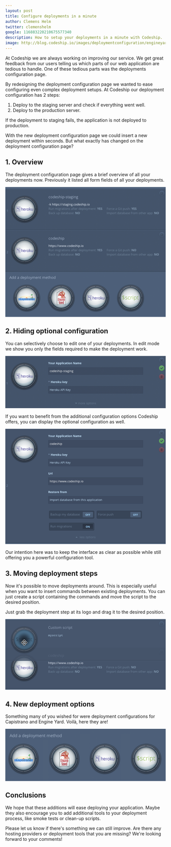 ```yaml
---
layout: post
title: Configure deployments in a minute
author: Clemens Helm
twitter: clemenshelm
google: 116883220210675577340
description: How to setup your deployments in a minute with Codeship.
image: http://blog.codeship.io/images/deploymentconfiguration/engineyard_capistrano.png
---
```

At Codeship we are always working on improving our service. We get great feedback
from our users telling us which parts of our web application are tedious to handle.
One of these tedious parts was the deployments configuration page.

By redesigning the deployment configuration page we wanted to ease configuring
even complex deployment setups. At Codeship our deployment configuration
has 2 steps:

1. Deploy to the staging server and check if everything went well.
2. Deploy to the production server.

If the deployment to staging fails, the application is not deployed to production.

With the new deployment configuration page we could insert a new deployment
within seconds. But what exactly has changed on the deployment configuration page?

## 1. Overview

The deployment configuration page gives a brief overview of all your deployments
now. Previously it listed all form fields of all your deployments.

![Screenshot deployment page overview](/images/deploymentconfiguration/overview.png)

## 2. Hiding optional configuration

You can selectively choose to edit one of your deployments. In edit mode we show
you only the fields required to make the deployment work.

![Screenshot edit mode collapsed](/images/deploymentconfiguration/edit-mode-collapsed.png)

If you want to benefit from the additional configuration options Codeship offers,
you can display the optional configuration as well.

![Screenshot edit mode expanded](/images/deploymentconfiguration/edit-mode-expanded.png)

Our intention here was to keep the interface as clear as possible while still
offering you a powerful configuration tool.

## 3. Moving deployment steps

Now it's possible to move deployments around. This is especially useful when you
want to insert commands between existing deployments. You can just create a
script containing the commands and move the script to the desired position.

Just grab the deployment step at its logo and drag it to the desired position.

![Screenshot dragging deployment steps](/images/deploymentconfiguration/move.png)

## 4. New deployment options

Something many of you wished for were deployment configurations for Capistrano
and Engine Yard. Voilà, here they are!

![EngineYard and Capistrano deployment](/images/deploymentconfiguration/engineyard_capistrano.png)

## Conclusions

We hope that these additions will ease deploying your application. Maybe they
also encourage you to add additional tools to your deployment process, like
smoke tests or clean-up scripts.

Please let us know if there's something we can still improve. Are there any
hosting providers or deployment tools that you are missing? We're looking
forward to your comments!
